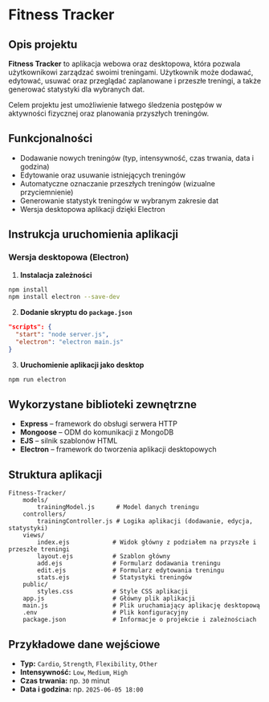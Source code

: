 # Fitness Tracker

## Opis projektu

**Fitness Tracker** to aplikacja webowa oraz desktopowa, która pozwala użytkownikowi zarządzać swoimi treningami. Użytkownik może dodawać, edytować, usuwać oraz przeglądać zaplanowane i przeszłe treningi, a także generować statystyki dla wybranych dat.

Celem projektu jest umożliwienie łatwego śledzenia postępów w aktywności fizycznej oraz planowania przyszłych treningów.

## Funkcjonalności

- Dodawanie nowych treningów (typ, intensywność, czas trwania, data i godzina)
- Edytowanie oraz usuwanie istniejących treningów
- Automatyczne oznaczanie przeszłych treningów (wizualne przyciemnienie)
- Generowanie statystyk treningów w wybranym zakresie dat
- Wersja desktopowa aplikacji dzięki Electron

## Instrukcja uruchomienia aplikacji

### Wersja desktopowa (Electron)

1. **Instalacja zależności**

```bash
npm install
npm install electron --save-dev
```

2. **Dodanie skryptu do `package.json`**

```json
"scripts": {
  "start": "node server.js",
  "electron": "electron main.js"
}
```

3. **Uruchomienie aplikacji jako desktop**

```bash
npm run electron
```

## Wykorzystane biblioteki zewnętrzne

- **Express** – framework do obsługi serwera HTTP
- **Mongoose** – ODM do komunikacji z MongoDB
- **EJS** – silnik szablonów HTML
- **Electron** – framework do tworzenia aplikacji desktopowych

## Struktura aplikacji

```
Fitness-Tracker/
    models/
        trainingModel.js      # Model danych treningu
    controllers/
        trainingController.js # Logika aplikacji (dodawanie, edycja, statystyki)
    views/
        index.ejs            # Widok główny z podziałem na przyszłe i przeszłe treningi
        layout.ejs           # Szablon główny
        add.ejs              # Formularz dodawania treningu
        edit.ejs             # Formularz edytowania treningu
        stats.ejs            # Statystyki treningów  
    public/
        styles.css           # Style CSS aplikacji
    app.js                   # Główny plik aplikacji
    main.js                  # Plik uruchamiający aplikację desktopową
    .env                     # Plik konfiguracyjny
    package.json             # Informacje o projekcie i zależnościach
```

## Przykładowe dane wejściowe

- **Typ:** `Cardio`, `Strength`, `Flexibility`, `Other`
- **Intensywność:** `Low`, `Medium`, `High`
- **Czas trwania:** np. `30` minut
- **Data i godzina:** np. `2025-06-05 18:00`


